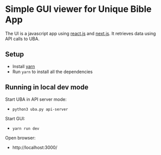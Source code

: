 # Simple GUI viewer for Unique Bible App

The UI is a javascript app using [react.js](https://reactjs.org/) and [next.js](https://nextjs.org/).  It retrieves data using API calls to UBA. 

## Setup

* Install [yarn](https://www.npmjs.com/package/yarn)
* Run `yarn` to install all the dependencies

## Running in local dev mode

Start UBA in API server mode:
* `python3 uba.py api-server`

Start GUI:
* `yarn run dev`

Open browser:
* http://localhost:3000/
